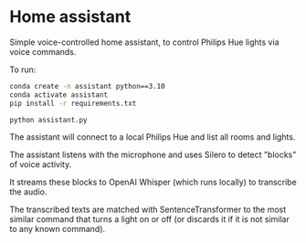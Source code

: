 # Home assistant

Simple voice-controlled home assistant, to control Philips Hue lights via voice commands.

To run:

```bash
conda create -n assistant python==3.10
conda activate assistant
pip install -r requirements.txt

python assistant.py
```

The assistant will connect to a local Philips Hue and list all rooms and lights.

The assistant listens with the microphone and uses Silero to detect "blocks" of voice activity.

It streams these blocks to OpenAI Whisper (which runs locally) to transcribe the audio.

The transcribed texts are matched with SentenceTransformer to the most similar command that turns a light on or off (or discards it if it is not similar to any known command).

